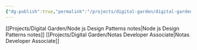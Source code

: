 ```yaml
---
{"dg-publish":true,"permalink":"/projects/digital-garden/digital-garden/","tags":["gardenEntry"]}
---
```


[[Projects/Digital Garden/Node js Design Patterns notes\|Node js Design Patterns notes]]
[[Projects/Digital Garden/Notas Developer Associate\|Notas Developer Associate]]


